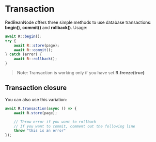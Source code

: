 # Transaction
RedBeanNode offers three simple methods to use database transactions: **begin()**, **commit()** and **rollback()**. Usage:

```javascript
await R::begin();
try {
    await R::store(page);
    await R::commit();
} catch (error) {
    await R::rollback();
}
```

> Note: Transaction is working only if you have set **R.freeze(true)**


## Transaction closure
You can also use this variation:

```javascript
await R.transaction(async () => {
    await R.store(page);

    // Throw error if you want to rollback
    // If you want to commit, comment out the following line
    throw "this is an error"
});
```

